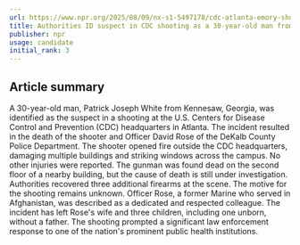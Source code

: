 ```yaml
---
url: https://www.npr.org/2025/08/09/nx-s1-5497178/cdc-atlanta-emory-shooting-suspect-named
title: Authorities ID suspect in CDC shooting as a 30-year-old man from suburban Atlanta
publisher: npr
usage: candidate
initial_rank: 3
---
```

## Article summary
A 30-year-old man, Patrick Joseph White from Kennesaw, Georgia, was identified as the suspect in a shooting at the U.S. Centers for Disease Control and Prevention (CDC) headquarters in Atlanta. The incident resulted in the death of the shooter and Officer David Rose of the DeKalb County Police Department. The shooter opened fire outside the CDC headquarters, damaging multiple buildings and striking windows across the campus. No other injuries were reported. The gunman was found dead on the second floor of a nearby building, but the cause of death is still under investigation. Authorities recovered three additional firearms at the scene. The motive for the shooting remains unknown. Officer Rose, a former Marine who served in Afghanistan, was described as a dedicated and respected colleague. The incident has left Rose's wife and three children, including one unborn, without a father. The shooting prompted a significant law enforcement response to one of the nation's prominent public health institutions.
